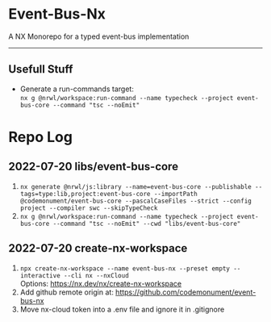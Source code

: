# Event-Bus-Nx

A NX Monorepo for a typed event-bus implementation

---

## Usefull Stuff

- Generate a run-commands target:  
  `nx g @nrwl/workspace:run-command --name typecheck --project event-bus-core --command "tsc --noEmit"`

# Repo Log

## 2022-07-20 libs/event-bus-core

1. `nx generate @nrwl/js:library --name=event-bus-core --publishable --tags=type:lib,project:event-bus-core --importPath @codemonument/event-bus-core --pascalCaseFiles --strict --config project --compiler swc --skipTypeCheck`
2. `nx g @nrwl/workspace:run-command --name typecheck --project event-bus-core --command "tsc --noEmit" --cwd "libs/event-bus-core"`

## 2022-07-20 create-nx-workspace

1. `npx create-nx-workspace --name event-bus-nx --preset empty --interactive --cli nx --nxCloud`  
   Options: https://nx.dev/nx/create-nx-workspace
2. Add github remote origin at: https://github.com/codemonument/event-bus-nx
3. Move nx-cloud token into a .env file and ignore it in .gitignore
